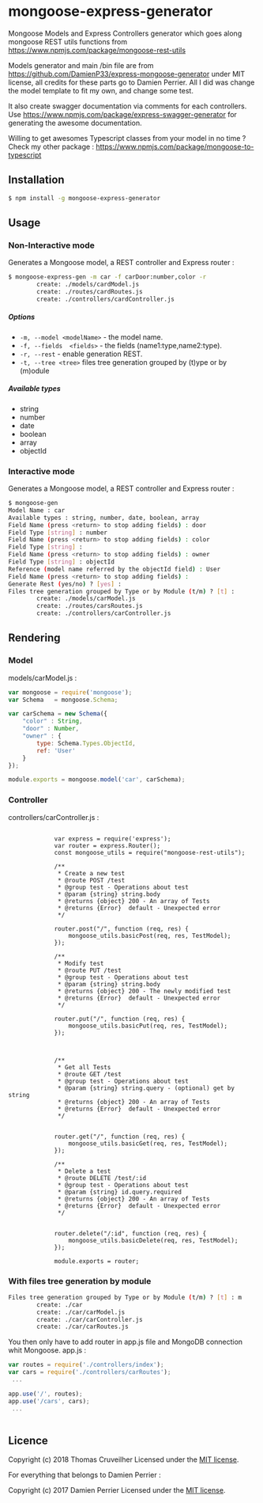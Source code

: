 # mongoose-express-generator
Mongoose Models and Express Controllers generator which goes along mongoose REST utils functions from https://www.npmjs.com/package/mongoose-rest-utils
 
 Models generator and main /bin file are from https://github.com/DamienP33/express-mongoose-generator under MIT license, all credits for these parts go to Damien Perrier. All I did was change the model template to fit my own, and change some test.

It also create swagger documentation via comments for each controllers. Use https://www.npmjs.com/package/express-swagger-generator for generating the awesome documentation.

Willing to get awesomes Typescript classes from your model in no time ? Check my other package : https://www.npmjs.com/package/mongoose-to-typescript
## Installation
```bash
$ npm install -g mongoose-express-generator
```

## Usage
### Non-Interactive mode
Generates a Mongoose model, a REST controller and Express router :
```bash
$ mongoose-express-gen -m car -f carDoor:number,color -r
        create: ./models/cardModel.js
        create: ./routes/cardRoutes.js
        create: ./controllers/cardController.js
```

##### Options

  - `-m, --model <modelName>` - the model name.
  - `-f, --fields  <fields>` - the fields (name1:type,name2:type).
  - `-r, --rest` - enable generation REST.
  - `-t, --tree <tree>`        files tree generation grouped by (t)ype or by (m)odule

##### Available types
  - string
  - number
  - date
  - boolean
  - array
  - objectId

### Interactive mode

Generates a Mongoose model, a REST controller and Express router :
```bash
$ mongoose-gen
Model Name : car
Available types : string, number, date, boolean, array
Field Name (press <return> to stop adding fields) : door
Field Type [string] : number
Field Name (press <return> to stop adding fields) : color
Field Type [string] : 
Field Name (press <return> to stop adding fields) : owner
Field Type [string] : objectId
Reference (model name referred by the objectId field) : User
Field Name (press <return> to stop adding fields) : 
Generate Rest (yes/no) ? [yes] : 
Files tree generation grouped by Type or by Module (t/m) ? [t] : 
        create: ./models/carModel.js
        create: ./routes/carsRoutes.js
        create: ./controllers/carController.js
```

## Rendering
### Model
models/carModel.js :
```javascript
var mongoose = require('mongoose');
var Schema   = mongoose.Schema;

var carSchema = new Schema({
	"color" : String,
	"door" : Number,
    "owner" : {
        type: Schema.Types.ObjectId,
        ref: 'User'
    }
});

module.exports = mongoose.model('car', carSchema);
```

### Controller
controllers/carController.js :
```javascriptvar TestModel = require('../models/testModel.js');
             
             var express = require('express');
             var router = express.Router();
             const mongoose_utils = require("mongoose-rest-utils");
             
             /**
              * Create a new test
              * @route POST /test
              * @group test - Operations about test
              * @param {string} string.body
              * @returns {object} 200 - An array of Tests
              * @returns {Error}  default - Unexpected error
              */
             
             router.post("/", function (req, res) {
                 mongoose_utils.basicPost(req, res, TestModel);
             });
             
             /**
              * Modify test
              * @route PUT /test
              * @group test - Operations about test
              * @param {string} string.body
              * @returns {object} 200 - The newly modified test
              * @returns {Error}  default - Unexpected error
              */
             
             router.put("/", function (req, res) {
                 mongoose_utils.basicPut(req, res, TestModel);
             });
             
             
             
             /**
              * Get all Tests
              * @route GET /test
              * @group test - Operations about test
              * @param {string} string.query - (optional) get by string
              * @returns {object} 200 - An array of Tests
              * @returns {Error}  default - Unexpected error
              */
             
             
             router.get("/", function (req, res) {
                 mongoose_utils.basicGet(req, res, TestModel);
             });
             
             /**
              * Delete a test
              * @route DELETE /test/:id
              * @group test - Operations about test
              * @param {string} id.query.required
              * @returns {object} 200 - An array of Tests
              * @returns {Error}  default - Unexpected error
              */
             
             
             router.delete("/:id", function (req, res) {
                 mongoose_utils.basicDelete(req, res, TestModel);
             });
             
             module.exports = router;

```

### With files tree generation by module
```bash
Files tree generation grouped by Type or by Module (t/m) ? [t] : m
        create: ./car
        create: ./car/carModel.js
        create: ./car/carController.js
        create: ./car/carRoutes.js
```

You then only have to add router in app.js file and MongoDB connection whit Mongoose.
app.js :
```javascript
var routes = require('./controllers/index');
var cars = require('./controllers/carRoutes');
 ...

app.use('/', routes);
app.use('/cars', cars);
 ...
 
```

## Licence

Copyright (c) 2018 Thomas Cruveilher
Licensed under the [MIT license](LICENSE).

For everything that belongs to Damien Perrier : 

Copyright (c) 2017 Damien Perrier
Licensed under the [MIT license](LICENSE).
